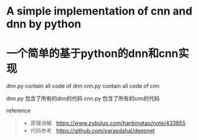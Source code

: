 # A simple implementation of cnn and dnn by python
# 一个简单的基于python的dnn和cnn实现

dnn.py contain all code of dnn
cnn.py contain all code of cnn

dnn.py 包含了所有的dnn的代码
cnn.py 包含了所有的cnn的代码

reference
> * 原理讲解
>   https://www.zybuluo.com/hanbingtao/note/433855
> * 代码参考
>   https://github.com/parasdahal/deepnet
